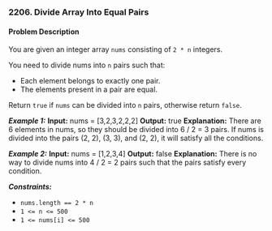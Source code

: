 ### 2206. Divide Array Into Equal Pairs

#### Problem Description

You are given an integer array `nums` consisting of `2 * n` integers.

You need to divide nums into `n` pairs such that:
- Each element belongs to exactly one pair.
- The elements present in a pair are equal.

Return `true` if `nums` can be divided into `n` pairs, otherwise return `false`.

***Example 1:*** 
**Input:**  nums = [3,2,3,2,2,2]
**Output:**  true
**Explanation:** 
There are 6 elements in nums, so they should be divided into 6 / 2 = 3 pairs.
If nums is divided into the pairs (2, 2), (3, 3), and (2, 2), it will satisfy all the conditions.

***Example 2:*** 
**Input:**  nums = [1,2,3,4]
**Output:**  false
**Explanation:** 
There is no way to divide nums into 4 / 2 = 2 pairs such that the pairs satisfy every condition.
 
***Constraints:*** 
- `nums.length == 2 * n`
- `1 <= n <= 500`
- `1 <= nums[i] <= 500`
